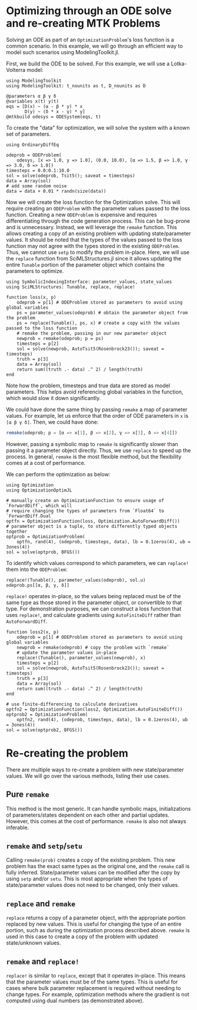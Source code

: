 # Optimizing through an ODE solve and re-creating MTK Problems

Solving an ODE as part of an `OptimizationProblem`'s loss function is a common scenario.
In this example, we will go through an efficient way to model such scenarios using
ModelingToolkit.jl.

First, we build the ODE to be solved. For this example, we will use a Lotka-Volterra model:

```@example Remake
using ModelingToolkit
using ModelingToolkit: t_nounits as t, D_nounits as D

@parameters α β γ δ
@variables x(t) y(t)
eqs = [D(x) ~ (α - β * y) * x
       D(y) ~ (δ * x - γ) * y]
@mtkbuild odesys = ODESystem(eqs, t)
```

To create the "data" for optimization, we will solve the system with a known set of
parameters.

```@example Remake
using OrdinaryDiffEq

odeprob = ODEProblem(
    odesys, [x => 1.0, y => 1.0], (0.0, 10.0), [α => 1.5, β => 1.0, γ => 3.0, δ => 1.0])
timesteps = 0.0:0.1:10.0
sol = solve(odeprob, Tsit5(); saveat = timesteps)
data = Array(sol)
# add some random noise
data = data + 0.01 * randn(size(data))
```

Now we will create the loss function for the Optimization solve. This will require creating
an `ODEProblem` with the parameter values passed to the loss function. Creating a new
`ODEProblem` is expensive and requires differentiating through the code generation process.
This can be bug-prone and is unnecessary. Instead, we will leverage the `remake` function.
This allows creating a copy of an existing problem with updating state/parameter values. It
should be noted that the types of the values passed to the loss function may not agree with
the types stored in the existing `ODEProblem`. Thus, we cannot use `setp` to modify the
problem in-place. Here, we will use the `replace` function from SciMLStructures.jl since
it allows updating the entire `Tunable` portion of the parameter object which contains the
parameters to optimize.

```@example Remake
using SymbolicIndexingInterface: parameter_values, state_values
using SciMLStructures: Tunable, replace, replace!

function loss(x, p)
    odeprob = p[1] # ODEProblem stored as parameters to avoid using global variables
    ps = parameter_values(odeprob) # obtain the parameter object from the problem
    ps = replace(Tunable(), ps, x) # create a copy with the values passed to the loss function
    # remake the problem, passing in our new parameter object
    newprob = remake(odeprob; p = ps)
    timesteps = p[2]
    sol = solve(newprob, AutoTsit5(Rosenbrock23()); saveat = timesteps)
    truth = p[3]
    data = Array(sol)
    return sum((truth .- data) .^ 2) / length(truth)
end
```

Note how the problem, timesteps and true data are stored as model parameters. This helps
avoid referencing global variables in the function, which would slow it down significantly.

We could have done the same thing by passing `remake` a map of parameter values. For example,
let us enforce that the order of ODE parameters in `x` is `[α β γ δ]`. Then, we could have
done:

```julia
remake(odeprob; p = [α => x[1], β => x[2], γ => x[3], δ => x[4]])
```

However, passing a symbolic map to `remake` is significantly slower than passing it a
parameter object directly. Thus, we use `replace` to speed up the process. In general,
`remake` is the most flexible method, but the flexibility comes at a cost of performance.

We can perform the optimization as below:

```@example Remake
using Optimization
using OptimizationOptimJL

# manually create an OptimizationFunction to ensure usage of `ForwardDiff`, which will
# require changing the types of parameters from `Float64` to `ForwardDiff.Dual`
optfn = OptimizationFunction(loss, Optimization.AutoForwardDiff())
# parameter object is a tuple, to store differently typed objects together
optprob = OptimizationProblem(
    optfn, rand(4), (odeprob, timesteps, data), lb = 0.1zeros(4), ub = 3ones(4))
sol = solve(optprob, BFGS())
```

To identify which values correspond to which parameters, we can `replace!` them into the
`ODEProblem`:

```@example Remake
replace!(Tunable(), parameter_values(odeprob), sol.u)
odeprob.ps[[α, β, γ, δ]]
```

`replace!` operates in-place, so the values being replaced must be of the same type as those
stored in the parameter object, or convertible to that type. For demonstration purposes, we
can construct a loss function that uses `replace!`, and calculate gradients using
`AutoFiniteDiff` rather than `AutoForwardDiff`.

```@example Remake
function loss2(x, p)
    odeprob = p[1] # ODEProblem stored as parameters to avoid using global variables
    newprob = remake(odeprob) # copy the problem with `remake`
    # update the parameter values in-place
    replace!(Tunable(), parameter_values(newprob), x)
    timesteps = p[2]
    sol = solve(newprob, AutoTsit5(Rosenbrock23()); saveat = timesteps)
    truth = p[3]
    data = Array(sol)
    return sum((truth .- data) .^ 2) / length(truth)
end

# use finite-differencing to calculate derivatives
optfn2 = OptimizationFunction(loss2, Optimization.AutoFiniteDiff())
optprob2 = OptimizationProblem(
    optfn2, rand(4), (odeprob, timesteps, data), lb = 0.1zeros(4), ub = 3ones(4))
sol = solve(optprob2, BFGS())
```

# Re-creating the problem

There are multiple ways to re-create a problem with new state/parameter values. We will go
over the various methods, listing their use cases.

## Pure `remake`

This method is the most generic. It can handle symbolic maps, initializations of
parameters/states dependent on each other and partial updates. However, this comes at the
cost of performance. `remake` is also not always inferable.

## `remake` and `setp`/`setu`

Calling `remake(prob)` creates a copy of the existing problem. This new problem has the
exact same types as the original one, and the `remake` call is fully inferred.
State/parameter values can be modified after the copy by using `setp` and/or `setu`. This
is most appropriate when the types of state/parameter values does not need to be changed,
only their values.

## `replace` and `remake`

`replace` returns a copy of a parameter object, with the appropriate portion replaced by new
values. This is useful for changing the type of an entire portion, such as during the
optimization process described above. `remake` is used in this case to create a copy of the
problem with updated state/unknown values.

## `remake` and `replace!`

`replace!` is similar to `replace`, except that it operates in-place. This means that the
parameter values must be of the same types. This is useful for cases where bulk parameter
replacement is required without needing to change types. For example, optimization methods
where the gradient is not computed using dual numbers (as demonstrated above).
